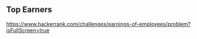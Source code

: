 ## Top Earners

https://www.hackerrank.com/challenges/earnings-of-employees/problem?isFullScreen=true
